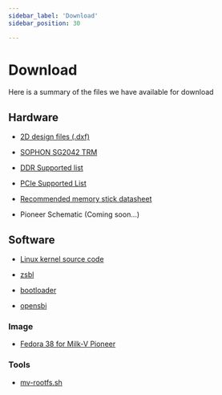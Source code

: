 ```yaml
---
sidebar_label: 'Download'
sidebar_position: 30

---
```

# Download

Here is a summary of the files we have available for download

## Hardware

- [2D design files (.dxf)](https://github.com/milkv-pioneer/pioneer-files/tree/main/hardware/Milk-V_Pioneer_2D)

- [SOPHON SG2042 TRM](https://github.com/milkv-pioneer/pioneer-files/blob/main/hardware/SG2042-TRM.pdf)

- [DDR Supported list](https://github.com/milkv-pioneer/pioneer-files/blob/main/hardware/pioneer_ddr_list.pdf)

- [PCIe Supported List](https://github.com/milkv-pioneer/pioneer-files/blob/main/hardware/pioneer_pcie_list.pdf)

- [Recommended memory stick datasheet](https://github.com/milkv-pioneer/pioneer-files/blob/main/hardware/Longsys_DDR4_RDIMM_32GB_2RX8_Specfication_RER432A032G7-WFS100_V1.1.pdf)

- Pioneer Schematic (Coming soon...)

## Software

- [Linux kernel source code](https://github.com/milkv-pioneer/linux-riscv)

- [zsbl](https://github.com/milkv-pioneer/zsbl)

- [bootloader](https://github.com/milkv-pioneer/bootloader)

- [opensbi](https://github.com/milkv-pioneer/opensbi)

### Image

- [Fedora 38 for Milk-V Pioneer](https://drive.google.com/file/d/1IjxeKiwtyDTmc2YGbn7yvpbCx0B1kkBh/view?usp=sharing)

### Tools

- [mv-rootfs.sh](https://github.com/milkv-pioneer/scripts/blob/main/mv-rootfs.sh)
